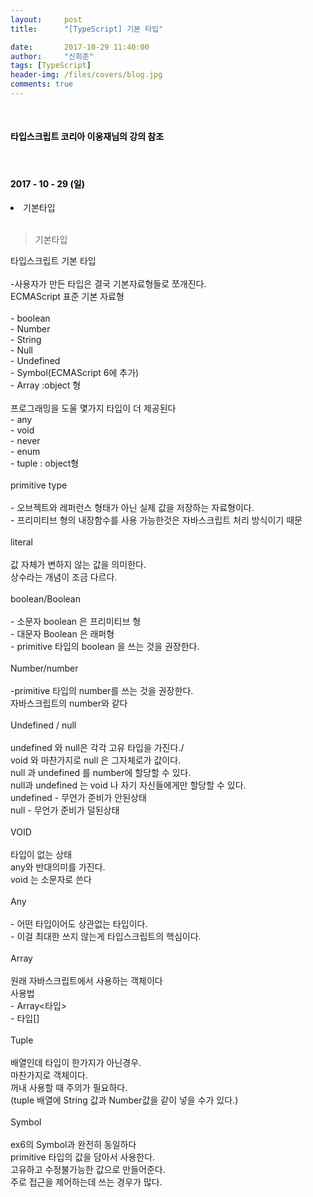 ```yaml
---
layout:     post
title:      "[TypeScript] 기본 타입"

date:       2017-10-29 11:40:00
author:     "신희준"
tags: [TypeScript]
header-img: /files/covers/blog.jpg
comments: true
---
```


<head>
 <meta property="og:type" content="website">
 <meta property="og:title" content="TypeScript 기본 타입">
 <meta property="og:description" content="TypeScript 기본 타입">
 <meta property="og:url" content="http://shj7242.github.io/2017/10/29/TypeScript2/">

 <meta name="twitter:card" content="summary">
  <meta name="twitter:title" content="TypeScript 기본 타입">
  <meta name="twitter:description" content="TypeScript 기본 타입">
  <meta name="FACEBOOK:domain" content="http://shj7242.github.io/2017/10/29/TypeScript2/">
  <meta name="facebook:card" content="summary">
   <meta name="facebook:title" content="TypeScript 기본 타입">
   <meta name="facebook:description" content="TypeScript 기본 타입">
   <meta name="facebook:domain" content="http://shj7242.github.io/2017/10/29/TypeScript2/">


 </head>

<br>
<H4 style ="font-weight:bold; color:black;"> 타입스크립트 코리아 이웅재님의 강의 참조</H4>
<br>
<H4 style ="font-weight:bold; color : black">2017 - 10 - 29 (일)</H4>
<li>기본타입</li>

<br>

>기본타입

<p style="font-size:14px;">
타입스크립트 기본 타입
<br><br>
-사용자가 만든 타입은 결국 기본자료형들로 쪼개진다.
<br>
ECMAScript 표준 기본 자료형
<br><br>
- boolean
<br>
- Number
<br>
- String
<br>
- Null
<br>
- Undefined
<br>
- Symbol(ECMAScript 6에 추가)
<br>
- Array :object 형
<br><br>
프로그래밍을 도울 몇가지 타입이 더 제공된다
<br>
- any
<br>
- void
<br>
- never
<br>
- enum
<br>
- tuple : object형
<br><br>
primitive type
<br><br>
- 오브젝트와 레퍼런스 형태가 아닌 실제 값을 저장하는 자료형이다.
<br>
- 프리미티브 형의 내장함수를 사용 가능한것은 자바스크립트 처리 방식이기 때문
<br><br>
literal
<br><br>
값 자체가 변하지 않는 값을 의미한다.
<br>
상수라는 개념이 조금 다르다.
<br><br>
boolean/Boolean
<br><br>
- 소문자 boolean 은 프리미티브 형
<br>
- 대문자 Boolean 은 래퍼형
<br>
- primitive 타입의 boolean 을 쓰는 것을 권장한다.
<br><br>
Number/number
<br><br>
-primitive 타입의 number를 쓰는 것을 권장한다.
<br>
자바스크립트의 number와 같다
<br><br>
Undefined / null
<br><br>
undefined 와 null은 각각 고유 타입을 가진다./
<br>
void 와 마찬가지로 null 은 그자체로가 값이다.
<br>
null 과 undefined 를 number에 할당할 수 있다.
<br>
null과 undefined 는 void 나 자기 자신들에게만 할당할 수 있다.
<br>
undefined - 무언가 준비가 안된상태
<br>
null - 무언가 준비가 덜된상태
<br><br>
VOID
<br><br>
타입이 없는 상태
<br>
any와 반대의미를 가진다.
<br>
void 는 소문자로 쓴다
<br><br>
Any
<br><br>
- 어떤 타입이어도 상관없는 타입이다.
<br>
- 이걸 최대한 쓰지 않는게 타입스크립트의 핵심이다.
<br><br>
Array
<br><br>
원래 자바스크립트에서 사용하는 객체이다
<br>
사용법
<br>
- Array<타입>
<br>
-   타입[]
<br><br>
 Tuple
<br><br>
배열인데 타입이 한가지가 아닌경우.
<br>
마찬가지로 객체이다.
<br>
꺼내 사용할 때 주의가 필요하다.
<br>
(tuple 배열에 String 값과 Number값을 같이 넣을 수가 있다.)
<br><br>
Symbol
<br><br>
ex6의 Symbol과 완전히 동일하다
<br>
primitive 타입의 값을 담아서 사용한다.
<br>
고유하고 수정불가능한 값으로 만들어준다.
<br>
주로 접근을 제어하는데 쓰는 경우가 많다.
</p>
